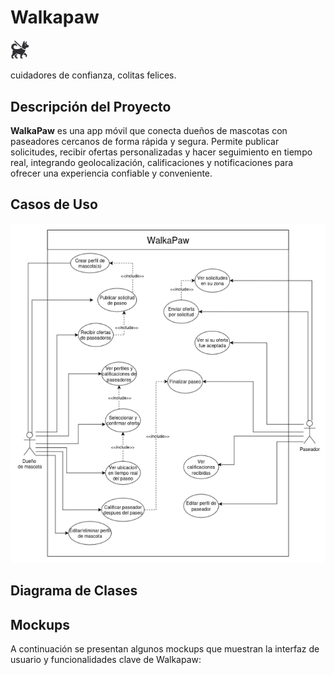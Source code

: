 # Walkapaw
<img src="https://github.com/javigk01/Walkapaw/blob/main/WalkapawLogo.png?raw=true" alt="image" heiht="30px" width="30px">

cuidadores de confianza, colitas felices.

## Descripción del Proyecto

**WalkaPaw** es una app móvil que conecta dueños de mascotas con paseadores cercanos de forma rápida y
segura. Permite publicar solicitudes, recibir ofertas personalizadas y hacer seguimiento en tiempo real,
integrando geolocalización, calificaciones y notificaciones para ofrecer una experiencia confiable y conveniente.

## Casos de Uso

<img src="https://github.com/javigk01/Walkapaw/blob/main/DiagramaCasosDeUso.png?raw=true" alt="image">

## Diagrama de Clases

## Mockups

A continuación se presentan algunos mockups que muestran la interfaz de usuario y funcionalidades clave de Walkapaw:

